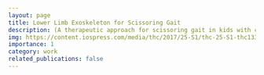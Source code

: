 ```yaml
---
layout: page
title: Lower Limb Exoskeleton for Scissoring Gait
description: (A therapeutic approach for scissoring gait in kids with cerebral palsy.)
img: https://content.iospress.com/media/thc/2017/25-S1/thc-25-S1-thc1330/thc-25-thc1330-g001.jpg
importance: 1
category: work
related_publications: false
---
```

